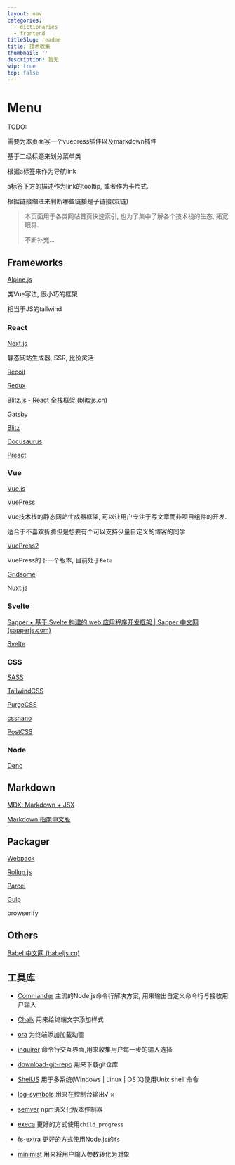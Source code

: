 ```yaml
---
layout: nav
categories:
  - dictionaries
  - frontend
titleSlug: readme
title: 技术收集
thumbnail: ''
description: 暂无
wip: true
top: false
---
```




# Menu

TODO:

需要为本页面写一个vuepress插件以及markdown插件

基于二级标题来划分菜单类

根据a标签来作为导航link

a标签下方的描述作为link的tooltip, 或者作为卡片式.

根据链接缩进来判断哪些链接是子链接(友链)



> 本页面用于各类网站首页快速索引, 也为了集中了解各个技术栈的生态, 拓宽眼界.
>
> 不断补充...

## Frameworks

[Alpine.js](https://alpinejs.dev/start-here)

类Vue写法, 很小巧的框架

相当于JS的tailwind

### React

[Next.js](https://www.nextjs.cn/)

静态网站生成器, SSR, 比价灵活

[Recoil](https://www.recoiljs.cn/)

[Redux](https://www.reduxjs.cn/)

[Blitz.js - React 全栈框架 (blitzjs.cn)](https://www.blitzjs.cn/)

[Gatsby](https://www.gatsbyjs.cn/)

[Blitz](https://www.blitzjs.cn/)

[Docusaurus](https://www.docusaurus.cn/)

[Preact](https://www.preactjs.com.cn/)



### Vue

[Vue.js](https://vuejs.bootcss.com/)

[VuePress](https://www.vuepress.cn/)

Vue技术栈的静态网站生成器框架, 可以让用户专注于写文章而非项目组件的开发.

适合于不喜欢折腾但是想要有个可以支持少量自定义的博客的同学

[VuePress2](https://v2.vuepress.vuejs.org/zh/reference/frontmatter.html#permalinkpattern)

VuePress的下一个版本, 目前处于`Beta`

[Gridsome](https://www.gridsome.cn/)

[Nuxt.js](https://www.nuxtjs.cn/)





### Svelte

[Sapper • 基于 Svelte 构建的 web 应用程序开发框架 | Sapper 中文网 (sapperjs.com)](https://www.sapperjs.com/)

[Svelte](https://www.sveltejs.cn/)





### CSS

[SASS](https://www.sasscss.com/)

[TailwindCSS](https://www.tailwindcss.cn/)

[PurgeCSS](https://www.purgecss.cn/)

[cssnano](https://www.cssnano.cn/)

[PostCSS](https://www.postcss.com.cn/)



### Node

[Deno](https://www.denojs.cn/)



## Markdown

[MDX: Markdown + JSX](https://www.mdxjs.cn/)

[Markdown 指南中文版](https://www.markdown.xyz/getting-started/)



## Packager

[Webpack](https://www.webpackjs.com/)

[Rollup.js](https://www.rollupjs.com/)

[Parcel](https://www.parceljs.cn/)

[Gulp](https://www.gulpjs.com.cn/)

browserify


## Others

[Babel 中文网 (babeljs.cn)](https://www.babeljs.cn/docs/babel-generator)


## 工具库

+ [Commander](https://github.com/tj/commander.js/blob/master/Readme_zh-CN.md)
	主流的Node.js命令行解决方案, 用来输出自定义命令行与接收用户输入

+ [Chalk](https://www.npmjs.com/package/chalk)
	用来给终端文字添加样式
	
+ [ora](https://www.npmjs.com/package/ora)
	为终端添加加载动画
	
+ [inquirer](https://www.npmjs.com/package/inquirer)
	命令行交互界面,用来收集用户每一步的输入选择
	
+ [download-git-repo](https://www.npmjs.com/package/download-git-repo)
	用来下载git仓库
	
+ [ShellJS](https://www.npmjs.com/package/shelljs)
	 用于多系统(Windows | Linux | OS X)使用Unix shell 命令

+ [log-symbols](https://www.npmjs.com/package/log-symbols)
	用来在控制台输出√ ×
	
+ [semver](https://www.npmjs.com/package/semver)
	npm语义化版本控制器

+ [execa](https://www.npmjs.com/package/execa)
	更好的方式使用`child_progress`
	
+ [fs-extra](https://www.npmjs.com/package/fs-extra)
	更好的方式使用Node.js的`fs`

+ [minimist](https://www.npmjs.com/package/minimist)
	用来将用户输入参数转化为对象

